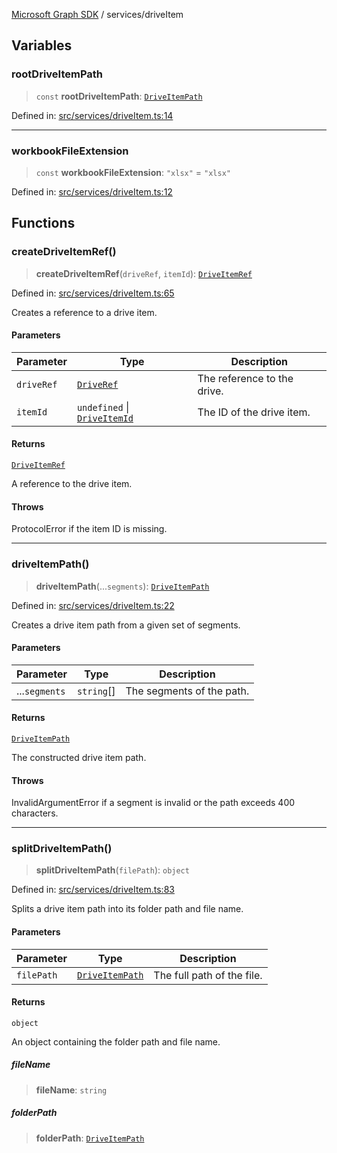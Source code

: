 [Microsoft Graph SDK](../README.md) / services/driveItem

## Variables

### rootDriveItemPath

> `const` **rootDriveItemPath**: [`DriveItemPath`](../DriveItemPath.md#driveitempath)

Defined in: [src/services/driveItem.ts:14](https://github.com/Future-Secure-AI/microsoft-graph/blob/main/src/services/driveItem.ts#L14)

***

### workbookFileExtension

> `const` **workbookFileExtension**: `"xlsx"` = `"xlsx"`

Defined in: [src/services/driveItem.ts:12](https://github.com/Future-Secure-AI/microsoft-graph/blob/main/src/services/driveItem.ts#L12)

## Functions

### createDriveItemRef()

> **createDriveItemRef**(`driveRef`, `itemId`): [`DriveItemRef`](../DriveItemRef.md#driveitemref)

Defined in: [src/services/driveItem.ts:65](https://github.com/Future-Secure-AI/microsoft-graph/blob/main/src/services/driveItem.ts#L65)

Creates a reference to a drive item.

#### Parameters

| Parameter | Type | Description |
| ------ | ------ | ------ |
| `driveRef` | [`DriveRef`](../DriveRef.md#driveref) | The reference to the drive. |
| `itemId` | `undefined` \| [`DriveItemId`](../DriveItemId.md#driveitemid) | The ID of the drive item. |

#### Returns

[`DriveItemRef`](../DriveItemRef.md#driveitemref)

A reference to the drive item.

#### Throws

ProtocolError if the item ID is missing.

***

### driveItemPath()

> **driveItemPath**(...`segments`): [`DriveItemPath`](../DriveItemPath.md#driveitempath)

Defined in: [src/services/driveItem.ts:22](https://github.com/Future-Secure-AI/microsoft-graph/blob/main/src/services/driveItem.ts#L22)

Creates a drive item path from a given set of segments.

#### Parameters

| Parameter | Type | Description |
| ------ | ------ | ------ |
| ...`segments` | `string`[] | The segments of the path. |

#### Returns

[`DriveItemPath`](../DriveItemPath.md#driveitempath)

The constructed drive item path.

#### Throws

InvalidArgumentError if a segment is invalid or the path exceeds 400 characters.

***

### splitDriveItemPath()

> **splitDriveItemPath**(`filePath`): `object`

Defined in: [src/services/driveItem.ts:83](https://github.com/Future-Secure-AI/microsoft-graph/blob/main/src/services/driveItem.ts#L83)

Splits a drive item path into its folder path and file name.

#### Parameters

| Parameter | Type | Description |
| ------ | ------ | ------ |
| `filePath` | [`DriveItemPath`](../DriveItemPath.md#driveitempath) | The full path of the file. |

#### Returns

`object`

An object containing the folder path and file name.

##### fileName

> **fileName**: `string`

##### folderPath

> **folderPath**: [`DriveItemPath`](../DriveItemPath.md#driveitempath)
